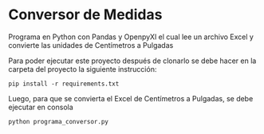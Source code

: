 # Conversor de Medidas

Programa en Python con Pandas y OpenpyXl el cual lee un archivo Excel y convierte las unidades de Centímetros a Pulgadas

Para poder ejecutar este proyecto después de clonarlo se debe hacer en la carpeta del proyecto la siguiente instrucción:

```
pip install -r requirements.txt
```
Luego, para que se convierta el Excel de Centímetros a Pulgadas, se debe ejecutar en consola

```
python programa_conversor.py
```

